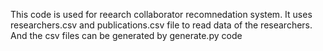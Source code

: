 This code is used for reearch collaborator recomnedation system. It uses researchers.csv and publications.csv file to read data of the researchers. And the csv files can be generated by generate.py code 
